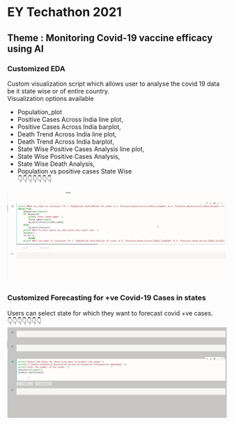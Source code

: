# EY Techathon 2021

## Theme : Monitoring Covid-19 vaccine efficacy using AI

### Customized EDA 
Custom visualization script which allows user to analyse the covid 19 data be it state wise or of entire country.\
Visualization options available
- Population_plot
- Positive Cases Across India line plot,
- Positive Cases Across India barplot,
- Death Trend Across India line plot,
- Death Trend Across India barplot,
- State Wise Positive Cases Analysis line plot,
- State Wise Positive Cases Analysis,
- State Wise Death Analysis,
- Population vs positive cases State Wise\
👇👇👇👇👇👇👇

![](visuals/eda.gif)

### Customized Forecasting for +ve Covid-19 Cases in states
Users can select state for which they want to forecast covid +ve cases.\
👇👇👇👇👇👇👇
![](visuals/model.gif)
